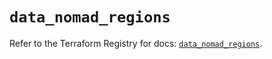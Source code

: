 # `data_nomad_regions`

Refer to the Terraform Registry for docs: [`data_nomad_regions`](https://registry.terraform.io/providers/hashicorp/nomad/2.1.1/docs/data-sources/regions).
